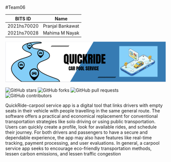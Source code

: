 #Team06

BITS ID     | Name
----------  | -----
2021hs70020 | Pranjal Bankawat
2021hs70028 | Mahima M Nayak
 
![image](/asset/images/logo.png)

![GitHub stars](https://img.shields.io/github/stars/SWENGG4Y2023/SWENGG4Y2023Team06)  ![GitHub forks](https://img.shields.io/github/forks/SWENGG4Y2023/SWENGG4Y2023Team06)  ![GitHub pull requests](https://img.shields.io/github/issues-pr/SWENGG4Y2023/SWENGG4Y2023Team06) ![GitHub contributors](https://img.shields.io/github/contributors/SWENGG4Y2023/SWENGG4Y2023Team06)

 QuickRide-carpool service app is a digital tool that links drivers with empty seats in their vehicle with people travelling in the same general route. The software offers a practical and economical replacement for conventional transportation strategies like solo driving or using public transportation. Users can quickly create a profile, look for available rides, and schedule their journey. For both drivers and passengers to have a secure and dependable experience, the app may also have features like real-time tracking, payment processing, and user evaluations. In general, a carpool service app seeks to encourage eco-friendly transportation methods, lessen carbon emissions, and lessen traffic congestion